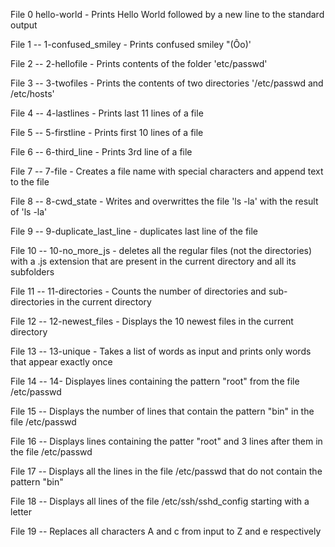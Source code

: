 File 0 hello-world - Prints Hello World followed by a new line to the standard output

File 1 --  1-confused_smiley - Prints confused smiley "(Ôo)'

File 2 --  2-hellofile - Prints contents of the folder 'etc/passwd'

File 3 -- 3-twofiles - Prints the contents of two directories '/etc/passwd and /etc/hosts'

File 4 -- 4-lastlines - Prints last 11 lines of a file

File 5 -- 5-firstline - Prints first 10 lines of a file

File 6 -- 6-third_line - Prints 3rd line of a file

File 7 -- 7-file - Creates a file name with special characters and append text to the file

File 8 -- 8-cwd_state - Writes and overwrittes the file 'ls -la' with the result of 'ls -la'

File 9 -- 9-duplicate_last_line - duplicates last line of the file

File 10 -- 10-no_more_js - deletes all the regular files (not the directories) with a .js extension that are present in the current directory and all its subfolders

File 11 -- 11-directories - Counts the number of directories and sub-directories in the current directory

File 12 -- 12-newest_files - Displays the 10 newest files in the current directory

File 13 -- 13-unique - Takes a list of words as input and prints only words that appear exactly once

File 14 -- 14- Displayes lines containing the pattern "root" from the file /etc/passwd

File 15 -- Displays the number of lines that contain the pattern "bin" in the file /etc/passwd

File 16 -- Displays lines containing the patter "root" and 3 lines after them in the file /etc/passwd

File 17 -- Displays all the lines in the file /etc/passwd that do not contain the pattern "bin"

File 18 -- Displays all lines of the file /etc/ssh/sshd_config starting with a letter

File 19 -- Replaces all characters A and c from input to Z and e respectively